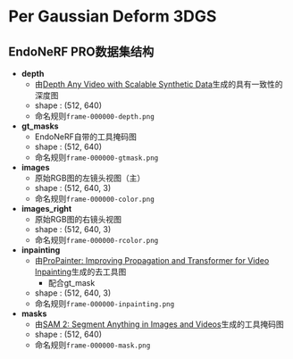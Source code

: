 # Per Gaussian Deform 3DGS

## EndoNeRF PRO数据集结构

+ **depth** 
  + 由[Depth Any Video with Scalable Synthetic Data](https://arxiv.org/abs/2410.10815)生成的具有一致性的深度图
  + shape : (512, 640)
  + 命名规则`frame-000000-depth.png`
+ **gt_masks** 
  + EndoNeRF自带的工具掩码图
  + shape : (512, 640)
  + 命名规则`frame-000000-gtmask.png`
+ **images**
  + 原始RGB图的左镜头视图（主）
  + shape : (512, 640, 3)
  + 命名规则`frame-000000-color.png`
+ **images_right**
  + 原始RGB图的右镜头视图
  + shape : (512, 640, 3)
  + 命名规则`frame-000000-rcolor.png`
+ **inpainting**
  + 由[ProPainter: Improving Propagation and Transformer for Video Inpainting](https://arxiv.org/abs/2309.03897)生成的去工具图
    + 配合gt_mask
  + shape : (512, 640, 3)
  + 命名规则`frame-000000-inpainting.png`
+ **masks**
  + 由[SAM 2: Segment Anything in Images and Videos](https://arxiv.org/abs/2408.00714)生成的工具掩码图
  + shape : (512, 640)
  + 命名规则`frame-000000-mask.png`

